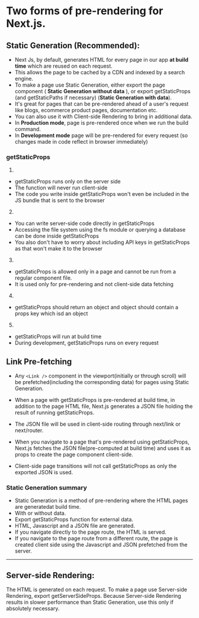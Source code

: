 # Two forms of pre-rendering for Next.js.

## Static Generation (Recommended):

- Next Js, by default, generates HTML for every page in our app **at build time** which are reused on each request.
- This allows the page to be cached by a CDN and indexed by a search engine.
- To make a page use Static Generation, either export the page component ( **Static Generation without data** ), or export getStaticProps (and getStaticPaths if necessary) (**Static Generation with data**).
- It's great for pages that can be pre-rendered ahead of a user's request like blogs, ecommerce product pages, documentation etc.
- You can also use it with Client-side Rendering to bring in additional data.
- In **Production mode**, page is pre-rendered once when we run the build command.
- In **Development mode** page will be pre-rendered for every request (so changes made in code reflect in browser immediately)

### **getStaticProps**

1.

- getStaticProps runs only on the server side
- The function will never run client-side
- The code you write inside getStaticProps won't even be included in the JS bundle that is sent to the browser

2.

- You can write server-side code directly in getStaticProps
- Accessing the file system using the fs module or querying a database can be done inside getStaticProps
- You also don't have to worry about including API keys in getStaticProps as that won't make it to the browser

3.

- getStaticProps is allowed only in a page and cannot be run from a regular component file.
- It is used only for pre-rendering and not client-side data fetching

4.

- getStaticProps should return an object and object should contain a props key which isd an object

5.

- getStaticProps will run at build time
- During development, getStaticProps runs on every request

## Link Pre-fetching

- Any `<Link />` component in the viewport(initially or through scroll) will be prefetched(including the corresponding data) for pages using Static Generation.

- When a page with getStaticProps is pre-rendered at build time, in addition to the page HTML file, Next.js generates a JSON file holding the result of running getStaticProps.

- The JSON file will be used in client-side routing through next/link or next/router.

- When you navigate to a page that's pre-rendered using getStaticProps, Next.js fetches the JSON file(pre-computed at build time) and uses it as props to create the page component client-side.

- Client-side page transitions will not call getStaticProps as only the exported JSON is used.

### Static Generation summary

- Static Generation is a method of pre-rendering where the HTML pages are generatedat build time.
- With or without data.
- Export getStaticProps function for external data.
- HTML, Javascript and a JSON file are generated.
- If you navigate directly to the page route, the HTML is served.
- If you navigate to the page route from a different route, the page is created client side using the Javascript and JSON prefetched from the server.

---

## Server-side Rendering:

The HTML is generated on each request. To make a page use Server-side Rendering, export getServerSideProps. Because Server-side Rendering results in slower performance than Static Generation, use this only if absolutely necessary.
